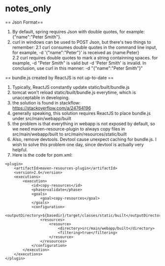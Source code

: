 # notes_only
== Json Format==
 1. By default, spring requires Json with double quotes, for example: {"name":"Peter Smith"}. 
 2. curl in windows can be used to POST Json, but there's two things to remember:
   2.1 curl consumes double quotes in the command line input, for example, -d '{"name":"Peter"}' is received as {name:Peter}  
   2.2 curl requires double quotes to mark a string containning spaces. for example, -d "Peter Smith" is valid but -d 'Peter Smith' is invalid. 
 In conclusion, use curl in this manner: -d "{\"name\":\"Peter Smith\"}"
 
 
== bundle.js created by ReactJS is not up-to-date ==
1. Typically, ReactJS constantly update static/built/bundle.js
2. tomcat won't reload static/built/bundle.js everytime, which is unacceptable in developing.
3. the solution is found in stackflow: https://stackoverflow.com/a/24764196
4. generally speaking, this solution requires ReactJS to place bundle.js under src/main/webapp/built
5. the problem is that everything in webapp is not exposed by default, so we need maven-resource-plugin to always copy files in src/main/webapp/built to src/main/resources/static/built
6. Also, remove devtools. Devtool cause unexpect caching for bundle.js. I wish to solve this problem one day, since devtool is actually very helpful.
7. Here is the code for pom.xml:
```
<plugin>
    <artifactId>maven-resources-plugin</artifactId>
    <version>2.6</version>
    <executions>
        <execution>
            <id>copy-resources</id>
            <phase>validate</phase>
            <goals>
                <goal>copy-resources</goal>
            </goals>
            <configuration>
                <outputDirectory>${basedir}/target/classes/static/built</outputDirectory>
                <resources>
                    <resource>
                        <directory>src/main/webapp/built</directory>
                        <filtering>true</filtering>
                    </resource>
                </resources>
            </configuration>
        </execution>
    </executions>
</plugin>
```
